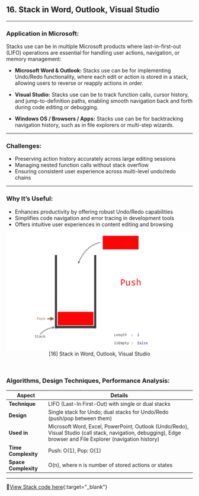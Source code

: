 
## **16. Stack in Word, Outlook, Visual Studio**
---
### **Application in Microsoft:**

Stacks use can be in multiple Microsoft products where last-in-first-out (LIFO) operations are essential for handling user actions, navigation, or memory management:

* **Microsoft Word & Outlook:** Stacks use can be for implementing Undo/Redo functionality, where each edit or action is stored in a stack, allowing users to reverse or reapply actions in order.

* **Visual Studio:** Stacks use can be to track function calls, cursor history, and jump-to-definition paths, enabling smooth navigation back and forth during code editing or debugging.

* **Windows OS / Browsers / Apps:** Stacks use can be for backtracking navigation history, such as in file explorers or multi-step wizards.
---
### **Challenges:**

* Preserving action history accurately across large editing sessions
* Managing nested function calls without stack overflow
* Ensuring consistent user experience across multi-level undo/redo chains
---
### **Why It’s Useful:**

* Enhances productivity by offering robust Undo/Redo capabilities
* Simplifies code navigation and error tracing in development tools
* Offers intuitive user experiences in content editing and browsing

<p align="center">
  <img src="https://github.com/Sindhuhurakadli/sindhu_portfolio.io/blob/main/images/stack.gif?raw=true" alt="Microsoft Infrastructure" width="550">
  <br>
  [16] Stack in Word, Outlook, Visual Studio
  <br>
</p><br>

### **Algorithms, Design Techniques, Performance Analysis:**

| Aspect               | Details                                                                                                                                                        |
| -------------------- | -------------------------------------------------------------------------------------------------------------------------------------------------------------- |
| **Technique**        | LIFO (Last-In First-Out) with single or dual stacks                                                                                                            |
| **Design**           | Single stack for Undo; dual stacks for Undo/Redo (push/pop between them)                                                                                       |
| **Used in**          | Microsoft Word, Excel, PowerPoint, Outlook (Undo/Redo), Visual Studio (call stack, navigation, debugging), Edge browser and File Explorer (navigation history) |
| **Time Complexity**  | Push: O(1), Pop: O(1)                                                                                                                                          |
| **Space Complexity** | O(n), where n is number of stored actions or states                                                                                                            |

---

🔗[View Stack code here](https://github.com/Sindhuhurakadli/sindhu_portfolio.io/blob/main/codes/stack.cpp){\:target="\_blank"}


